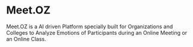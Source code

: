 # Meet.OZ

Meet.OZ is a AI driven Platform specially built for Organizations and Colleges to Analyze Emotions of Participants during an Online Meeting or an Online Class.
